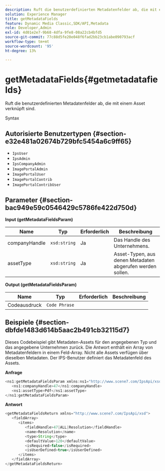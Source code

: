 ```yaml
---
description: Ruft die benutzerdefinierten Metadatenfelder ab, die mit einem Asset verknüpft sind.
solution: Experience Manager
title: getMetadataFields
feature: Dynamic Media Classic,SDK/API,Metadata
role: Developer,Admin
exl-id: 4d01e2e7-9b68-4dfa-9fe8-08a22cb4bfd5
source-git-commit: 77c88d5fe20e048f6fad2bb23cb1abe090793acf
workflow-type: tm+mt
source-wordcount: '95'
ht-degree: 13%

---
```


# getMetadataFields{#getmetadatafields}

Ruft die benutzerdefinierten Metadatenfelder ab, die mit einem Asset verknüpft sind.

Syntax

## Autorisierte Benutzertypen {#section-e32e481a02674b729bfc5454a6c9ff65}

* `IpsUser`
* `IpsAdmin`
* `IpsCompanyAdmin`
* `ImagePortalAdmin`
* `ImagePortalUser`
* `ImagePortalContrib`
* `ImagePortalContribUser`

## Parameter {#section-bac949e59c0546429c5786fe422d750d}

**Input (getMetadataFieldsParam)**

| Name | Typ | Erforderlich | Beschreibung |
|---|---|---|---|
| companyHandle | `xsd:string` | Ja | Das Handle des Unternehmens. |
| assetType | `xsd:string` | Ja | Asset-Typen, aus denen Metadaten abgerufen werden sollen. |

**Output (getMetadataFieldsParam)**

| Name | Typ | Erforderlich | Beschreibung |
|---|---|---|---|
| Codeausdruck | `Code Phrase` |  |  |

## Beispiele {#section-dbfde1483d614b5aac2b491cb32115d7}

Dieses Codebeispiel gibt Metadaten-Assets für den angegebenen Typ und das angegebene Unternehmen zurück. Die Antwort enthält ein Array von Metadatenfeldern in einem Feld-Array. Nicht alle Assets verfügen über dieselben Metadaten. Der IPS-Benutzer definiert das Metadatenfeld des Assets.

**Anfrage**

```java
<ns1:getMetadataFieldsParam xmlns:ns1="http://www.scene7.com/IpsApi/xsd">
   <ns1:companyHandle>47</ns1:companyHandle>
   <ns1:assetType>Pdf</ns1:assetType>
</ns1:getMetadataFieldsParam>
```

**Antwort**

```java
<getMetadataFieldsReturn xmlns="http://www.scene7.com/IpsApi/xsd">
   <fieldArray>
      <items>
         <fieldHandle>47|ALL|Resolution</fieldHandle>
         <name>Resolution</name>
         <type>String</type>
         <defaultValue>120</defaultValue>
         <isRequired>false</isRequired>
         <isUserDefined>true</isUserDefined>
      </items>
   </fieldArray>
</getMetadataFieldsReturn>
```
